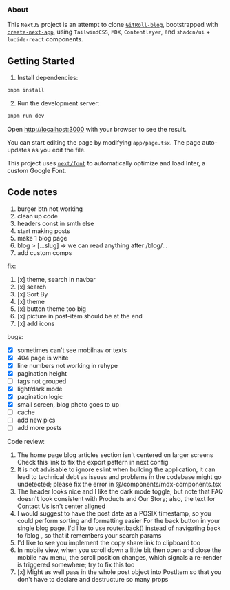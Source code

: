 ### About

This `NextJS` project is an attempt to clone [`GitRoll-blog`](https://gitroll.io/blog), bootstrapped with [`create-next-app`](https://github.com/vercel/next.js/tree/canary/packages/create-next-app), using `TailwindCSS`, `MDX`, `Contentlayer`, and `shadcn/ui` + `lucide-react` components.

## Getting Started

1. Install dependencies:

```bash
pnpm install
```

2. Run the development server:

```bash
pnpm run dev
```

Open [http://localhost:3000](http://localhost:3000) with your browser to see the result.

You can start editing the page by modifying `app/page.tsx`. The page auto-updates as you edit the file.

This project uses [`next/font`](https://nextjs.org/docs/basic-features/font-optimization) to automatically optimize and load Inter, a custom Google Font.

## Code notes

1. burger btn not working
2. clean up code
3. headers const in smth else
4. start making posts
5. make 1 blog page
6. blog > [...slug] => we can read anything after /blog/...
7. add custom comps

fix:

1. [x] theme, search in navbar
2. [x] search
3. [x] Sort By
4. [x] theme
5. [x] button theme too big
6. [x] picture in post-item should be at the end
7. [x] add icons

bugs:

- [x] sometimes can't see mobilnav or texts
- [x] 404 page is white
- [x] line numbers not working in rehype
- [x] pagination height
- [ ] tags not grouped
- [x] light/dark mode
- [x] pagination logic
- [x] small screen, blog photo goes to up
- [ ] cache
- [ ] add new pics
- [ ] add more posts

Code review:

1. The home page blog articles section isn't centered on larger screens
   Check this link to fix the export pattern in next config
2. It is not advisable to ignore eslint when building the application, it can lead to technical debt as issues and problems in the codebase might go undetected; please fix the error in @/components/mdx-components.tsx
3. The header looks nice and I like the dark mode toggle; but note that FAQ doesn't look consistent with Products and Our Story; also, the text for Contact Us isn't center aligned
4. I would suggest to have the post date as a POSIX timestamp, so you could perform sorting and formatting easier
   For the back button in your single blog page, I'd like to use router.back() instead of navigating back to /blog , so that it remembers your search params
5. I'd like to see you implement the copy share link to clipboard too
6. In mobile view, when you scroll down a little bit then open and close the mobile nav menu, the scroll position changes, which signals a re-render is triggered somewhere; try to fix this too
7. [x] Might as well pass in the whole post object into PostItem so that you don't have to declare and destructure so many props
